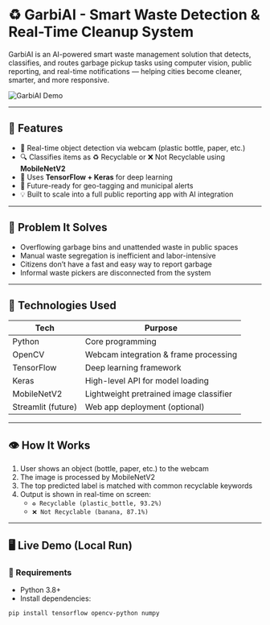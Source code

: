 # ♻️ GarbiAI - Smart Waste Detection & Real-Time Cleanup System

GarbiAI is an AI-powered smart waste management solution that detects, classifies, and routes garbage pickup tasks using computer vision, public reporting, and real-time notifications — helping cities become cleaner, smarter, and more responsive.

![GarbiAI Demo]() <!-- Add demo GIF or screenshot link here -->

---

## 🚀 Features

- 📸 Real-time object detection via webcam (plastic bottle, paper, etc.)
- 🔍 Classifies items as ♻️ Recyclable or ❌ Not Recyclable using **MobileNetV2**
- 🧠 Uses **TensorFlow + Keras** for deep learning
- 📍 Future-ready for geo-tagging and municipal alerts
- 💡 Built to scale into a full public reporting app with AI integration

---

## 🎯 Problem It Solves

- Overflowing garbage bins and unattended waste in public spaces
- Manual waste segregation is inefficient and labor-intensive
- Citizens don’t have a fast and easy way to report garbage
- Informal waste pickers are disconnected from the system

---

## 🧪 Technologies Used

| Tech          | Purpose                          |
|---------------|----------------------------------|
| Python        | Core programming                 |
| OpenCV        | Webcam integration & frame processing |
| TensorFlow    | Deep learning framework          |
| Keras         | High-level API for model loading |
| MobileNetV2   | Lightweight pretrained image classifier |
| Streamlit (future) | Web app deployment (optional) |

---

## 👁️ How It Works

1. User shows an object (bottle, paper, etc.) to the webcam
2. The image is processed by MobileNetV2
3. The top predicted label is matched with common recyclable keywords
4. Output is shown in real-time on screen:
   - `♻️ Recyclable (plastic_bottle, 93.2%)`
   - `❌ Not Recyclable (banana, 87.1%)`

---

## 🖥️ Live Demo (Local Run)

### 🔧 Requirements

- Python 3.8+
- Install dependencies:
```bash
pip install tensorflow opencv-python numpy
